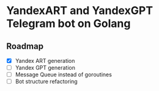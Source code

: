# YandexART and YandexGPT Telegram bot on Golang

## Roadmap

- [X] Yandex ART generation
- [ ] Yandex GPT generation
- [ ] Message Queue instead of goroutines
- [ ] Bot structure refactoring
